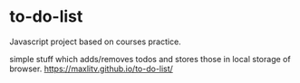 # to-do-list
Javascript project based on courses practice.

simple stuff which adds/removes todos and stores those in local storage of browser.
https://maxlitv.github.io/to-do-list/
